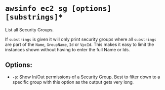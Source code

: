 # `awsinfo ec2 sg [options] [substrings]*`

List all Security Groups.

If `substrings` is given it will only print security groups where all `substrings` are part of the `Name`,
 `GroupName`, `Id` or `VpcId`. This makes it easy to limit the instances shown without having to enter the
 full Name or Ids.

## Options:
* `-p`: Show In/Out permissions of a Security Group. Best to filter down to a specific group with this option
as the output gets very long.